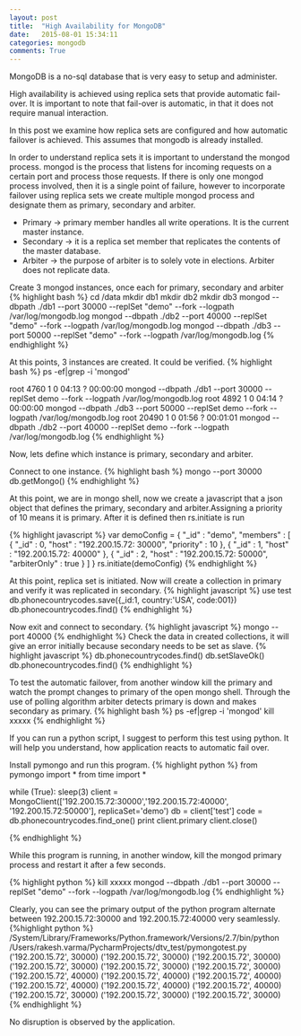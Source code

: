 ```yaml
---
layout: post
title:  "High Availability for MongoDB"
date:   2015-08-01 15:34:11
categories: mongodb
comments: True
---
```

MongoDB is a no-sql database that is very easy to setup and administer.

High availability is achieved using replica sets that provide automatic fail-over. It is important to note that fail-over is automatic, in that it does not require manual interaction. 

In this post we examine how replica sets are configured and how automatic failover is achieved. This assumes that mongodb is already installed.

In order to understand replica sets it is important to understand the mongod process. mongod is the process that listens for incoming requests on a certain port and process those requests.  If there is only one mongod process involved, then it is a single point of failure, however to incorporate failover using replica sets we create multiple mongod process and designate them as primary, secondary and arbiter.

*	Primary -> primary member handles all write operations. It is the current master instance.
*	Secondary -> it is a replica set member that replicates the contents of the master database. 
*	Arbiter -> the purpose of arbiter is to solely vote in elections. Arbiter does not replicate data.

Create 3 mongod instances, once each for primary, secondary and arbiter
{% highlight bash %}
cd /data
mkdir db1
mkdir db2
mkdir db3
mongod --dbpath ./db1 --port 30000 --replSet "demo" --fork --logpath /var/log/mongodb.log
mongod --dbpath ./db2 --port 40000 --replSet "demo" --fork --logpath /var/log/mongodb.log
mongod --dbpath ./db3 --port 50000 --replSet "demo" --fork --logpath /var/log/mongodb.log
{% endhighlight %}

At this points, 3 instances are created. It could be verified.
{% highlight bash %}
ps -ef|grep -i 'mongod'

root      4760     1  0 04:13 ?    00:00:00 mongod --dbpath ./db1 --port 30000 --replSet demo --fork --logpath /var/log/mongodb.log
root      4892     1  0 04:14 ?    00:00:00 mongod --dbpath ./db3 --port 50000 --replSet demo --fork --logpath /var/log/mongodb.log
root     20490     1  0 01:56 ?    00:01:01 mongod --dbpath ./db2 --port 40000 --replSet demo --fork --logpath /var/log/mongodb.log
{% endhighlight %}

Now, lets define which instance is primary, secondary and arbiter.

Connect to one instance.
{% highlight bash %}
mongo --port 30000
db.getMongo()
{% endhighlight %}

At this point, we are in mongo shell, now we create a javascript that a json object that defines the primary, secondary and arbiter.Assigning a priority of 10 means it is primary. After it is defined then rs.initiate is run

{% highlight javascript %}
var demoConfig = {
	"_id" : "demo",
	"members" : [
			{
				"_id" : 0,
				"host" : "192.200.15.72: 30000",
				"priority" : 10
			},
			{
				"_id" : 1,
				"host" : "192.200.15.72: 40000"
			},
			{
				"_id" : 2,
				"host" : "192.200.15.72: 50000",
				"arbiterOnly" : true
			}
		]
}
rs.initiate(demoConfig)
{% endhighlight %}

At this point, replica set is initiated. Now will create a collection in primary and verify it was replicated in secondary.
{% highlight javascript %}
use test
db.phonecountrycodes.save({_id:1, country:'USA', code:001})
db.phonecountrycodes.find()
{% endhighlight %}

Now exit and connect to secondary. 
{% highlight javascript %}
mongo --port 40000
{% endhighlight %}
Check the data in created collections, it will give an error initially because secondary needs to be set as slave.
{% highlight javascript %}
db.phonecountrycodes.find()
db.setSlaveOk()
db.phonecountrycodes.find()
{% endhighlight %}

To test the automatic failover, from another window kill the primary and watch the prompt changes to primary of the open mongo shell. Through the use of polling algorithm arbiter detects primary is down and makes secondary as primary.
{% highlight bash %}
ps -ef|grep -i 'mongod'
kill xxxxx
{% endhighlight %}

If you can run a python script, I suggest to perform this test using python. It will help you understand, how application reacts to automatic fail over.

Install pymongo and run this program.
{% highlight python %}
from pymongo import *
from time import *

while (True):
    sleep(3)
    client = MongoClient(['192.200.15.72:30000','192.200.15.72:40000', '192.200.15.72:50000'], replicaSet='demo')
    db = client['test']
    code = db.phonecountrycodes.find_one()
    print client.primary
    client.close()

{% endhighlight %}

While this program is running, in another window, kill the mongod primary process and restart it after a few seconds.

{% highlight python %}
kill xxxxx
mongod --dbpath ./db1 --port 30000 --replSet "demo" --fork --logpath /var/log/mongodb.log
{% endhighlight %}

Clearly, you can see the primary output of the python program alternate between 192.200.15.72:30000 and 192.200.15.72:40000 very seamlessly.
{%highlight python %}
/System/Library/Frameworks/Python.framework/Versions/2.7/bin/python /Users/rakesh.varma/PycharmProjects/dtv_test/pymongotest.py
('192.200.15.72', 30000)
('192.200.15.72', 30000)
('192.200.15.72', 30000)
('192.200.15.72', 30000)
('192.200.15.72', 30000)
('192.200.15.72', 30000)
('192.200.15.72', 40000)
('192.200.15.72', 40000)
('192.200.15.72', 40000)
('192.200.15.72', 40000)
('192.200.15.72', 40000)
('192.200.15.72', 40000)
('192.200.15.72', 30000)
('192.200.15.72', 30000)
('192.200.15.72', 30000)
{% endhighlight %}

No disruption is observed by the application. 





